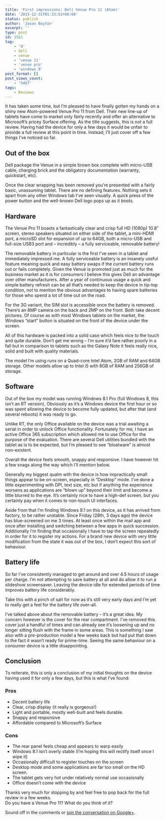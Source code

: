 ```yaml
---
title: 'First impressions: Dell Venue Pro 11 (Atom)'
date: '2013-12-31T01:33:53+00:00'
status: publish
author: 'Jason Bayton'
excerpt: ''
type: post
id: 1561
tag:
    - '8'
    - dell
    - venue
    - 'venue 11'
    - 'venue pro'
    - 'windows 8'
post_format: []
post_views_count:
    - '5467'
tags:
    - Reviews
---
```

It has taken some time, but I’m pleased to have finally gotten my hands on a shiny new Atom-powered Venue Pro 11 from Dell. Their new line-up of tablets have come to market only fairly recently and offer an alternative to Microsoft’s pricey Surface offering. As the title suggests, this is not a full review. Having had the device for only a few days it would be unfair to provide a full review at this point in time. Instead, I’ll just cover off a few things I’ve noticed so far.

Out of the box
--------------

Dell package the Venue in a simple brown box complete with micro-USB cable, charging brick and the obligatory documentation (warranty, quickstart, etc).

Once the clear wrapping has been removed you’re presented with a fairly basic, unassuming tablet. There are no defining features. Nothing sets it apart from any other Windows tab I’ve seen visually. A quick press of the power button and the well-known Dell logo pops up as it boots.

Hardware
--------

The Venue Pro 11 boasts a fantastically clear and crisp full HD (1080p) 10.8″ screen, stereo speakers situated on either side of the tablet, a mini-HDMI port, a microSD slot for expansion of up to 64GB, both a micro-USB and full-size USB3 port and – incredibly – a fully serviceable, removable battery!

The removable battery in particular is the first I’ve seen in a tablet and immediately impressed me. A fully serviceable battery is an insanely useful feature meaning quick and easy battery swaps if the current battery runs out or fails completely. Given the Venue is promoted just as much for the business market as it is for consumers I believe this gives Dell an advantage over other manufacturers. After a year of continuous usage a quick and simple battery refresh can be all that’s needed to keep the device in tip-top condition, not to mention the obvious advantages to having spare batteries for those who spend a lot of time out on the road.

For the 3G variant, the SIM slot is accessible once the battery is removed. There’s an 8MP camera on the back and 2MP on the front. Both take decent pictures. Of course as with most Windows tablets on the market, the Windows “start” button is situated on the front of the device under the screen.

All of this hardware is packed into a solid case which feels nice to the touch and quite durable. Don’t get me wrong – I’m sure it’d fare rather poorly in a fall but in comparison to tablets such as the Galaxy Note it feels really nice, solid and built with quality materials.

The model I’m using runs on a Quad-core Intel Atom, 2GB of RAM and 64GB storage. Other models allow up to Intel i5 with 8GB of RAM and 256GB of storage.

Software
--------

Out of the box my model was running Windows 8.1 Pro (full Windows 8, this isn’t an RT version), Obviously as it’s a Windows device the first hour or so was spent allowing the device to become fully updated, but after that (and several reboots) it was ready to go.

Unlike RT, the only Office available on the device was a trial awaiting a serial in order to unlock Office functionality. Fortunately for me, I have an active Office 365 subscription which allowed me to use Office for the purpose of the evaluation. There are several Dell utilities bundled with the tablet as is to be expected, but I’m pleased to see “bloatware” is almost non-existent.

Overall the device feels smooth, snappy and responsive. I have however hit a few snags along the way which I’ll mention below.

Generally my biggest qualm with the device is how impractically small things appear to be on-screen, especially in “Desktop” mode. I’ve done a little experimenting with DPI, text size, etc but if anything the experience worsens as applications are “blown up” beyond their limit and become a little blurred to the eye. It’s certainly nice to have a high-def screen, but you certainly pay when it comes to non-touch UI interfaces.

Aside from that I’m finding Windows 8.1 on this device, as it has arrived from factory, to be rather unstable. Since Friday (28th, 3 days ago) the device has blue-screened on me 3 times. At least once within the mail app and once after installing and switching between a few apps in quick succession. Additionally I’m finding that occasionally I have to tap the screen repeatedly in order for it to register my actions. For a brand new device with very little modification from the state it was out of the box, I don’t expect this sort of behaviour.

Battery life
------------

So far I’ve consistently managed to get around and over 4.5 hours of usage per charge. I’m not attempting to save battery at all and do allow it to run a slideshow screensaver. Leaving the device idle for extended periods of time improves battery life considerably.

Take this with a pinch of salt for now as it’s still very early days and I’m yet to really get a feel for the battery life over-all.

I’ve talked above about the removable battery – it’s a great idea. My concern however is the cover for the rear compartment. I’ve removed this cover just a handful of times and can already see it’s loosening up and no longer sitting flush with the frame in some areas. This is something I saw also with a pre-production model a few weeks back but had put that down to the fact it wasn’t ready for prime-time. Seeing the same behaviour on a consumer device is a little disappointing.

Conclusion
----------

To reiterate, this is only a conclusion of my initial thoughts on the device having used it for only a few days, but this is what I’ve found:

### Pros

- Decent battery life
- Clear, crisp display (it really is gorgeous!)
- Light and portable, mostly well-built and feels durable.
- Snappy and responsive
- Affordable compared to Microsoft’s Surface

### Cons

- The rear panel feels cheap and appears to warp easily
- Windows 8.1 isn’t overly stable (I’m hoping this will rectify itself once I wipe it)
- Occasionally difficult to register touches on the screen
- Desktop mode and some applications are far too small on the HD screen.
- The tablet gets very hot under relatively normal use occasionally
- Office doesn’t come with the device

Thanks very much for stopping by and feel free to pop back for the full review in a few weeks.  
Do you have a Venue Pro 11? What do you think of it?

Sound off in the comments or [join the conversation on Google+](https://plus.google.com/105616249858609350212/posts/VHdAGiE5HiU).